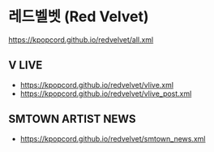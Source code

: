 # 레드벨벳 (Red Velvet)  
https://kpopcord.github.io/redvelvet/all.xml

## V LIVE
- https://kpopcord.github.io/redvelvet/vlive.xml
- https://kpopcord.github.io/redvelvet/vlive_post.xml

## SMTOWN ARTIST NEWS
- https://kpopcord.github.io/redvelvet/smtown_news.xml  
